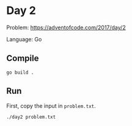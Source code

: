 # Day 2

Problem: https://adventofcode.com/2017/day/2

Language: Go

## Compile

    go build .

## Run

First, copy the input in `problem.txt`.

    ./day2 problem.txt
